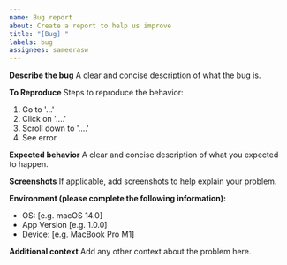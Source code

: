 ```yaml
---
name: Bug report
about: Create a report to help us improve
title: "[Bug] "
labels: bug
assignees: sameerasw
---
```


**Describe the bug**
A clear and concise description of what the bug is.

**To Reproduce**
Steps to reproduce the behavior:
1. Go to '...'
2. Click on '....'
3. Scroll down to '....'
4. See error

**Expected behavior**
A clear and concise description of what you expected to happen.

**Screenshots**
If applicable, add screenshots to help explain your problem.

**Environment (please complete the following information):**
 - OS: [e.g. macOS 14.0]
 - App Version [e.g. 1.0.0]
 - Device: [e.g. MacBook Pro M1]

**Additional context**
Add any other context about the problem here.
